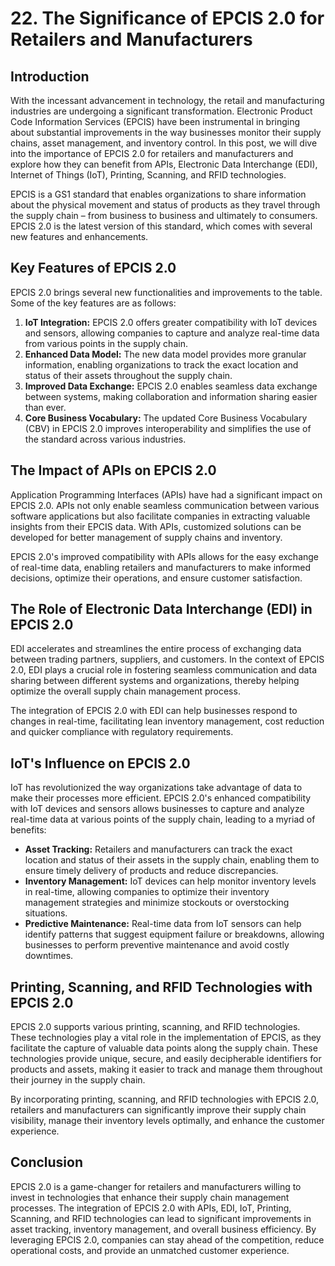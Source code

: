# 22. The Significance of EPCIS 2.0 for Retailers and Manufacturers

## Introduction

With the incessant advancement in technology, the retail and manufacturing industries are undergoing a significant transformation. Electronic Product Code Information Services (EPCIS) have been instrumental in bringing about substantial improvements in the way businesses monitor their supply chains, asset management, and inventory control. In this post, we will dive into the importance of EPCIS 2.0 for retailers and manufacturers and explore how they can benefit from APIs, Electronic Data Interchange (EDI), Internet of Things (IoT), Printing, Scanning, and RFID technologies.

EPCIS is a GS1 standard that enables organizations to share information about the physical movement and status of products as they travel through the supply chain – from business to business and ultimately to consumers. EPCIS 2.0 is the latest version of this standard, which comes with several new features and enhancements.

## Key Features of EPCIS 2.0

EPCIS 2.0 brings several new functionalities and improvements to the table. Some of the key features are as follows:

1. **IoT Integration:** EPCIS 2.0 offers greater compatibility with IoT devices and sensors, allowing companies to capture and analyze real-time data from various points in the supply chain.
2. **Enhanced Data Model:** The new data model provides more granular information, enabling organizations to track the exact location and status of their assets throughout the supply chain.
3. **Improved Data Exchange:** EPCIS 2.0 enables seamless data exchange between systems, making collaboration and information sharing easier than ever.
4. **Core Business Vocabulary:** The updated Core Business Vocabulary (CBV) in EPCIS 2.0 improves interoperability and simplifies the use of the standard across various industries.

## The Impact of APIs on EPCIS 2.0

Application Programming Interfaces (APIs) have had a significant impact on EPCIS 2.0. APIs not only enable seamless communication between various software applications but also facilitate companies in extracting valuable insights from their EPCIS data. With APIs, customized solutions can be developed for better management of supply chains and inventory.

EPCIS 2.0's improved compatibility with APIs allows for the easy exchange of real-time data, enabling retailers and manufacturers to make informed decisions, optimize their operations, and ensure customer satisfaction.

## The Role of Electronic Data Interchange (EDI) in EPCIS 2.0

EDI accelerates and streamlines the entire process of exchanging data between trading partners, suppliers, and customers. In the context of EPCIS 2.0, EDI plays a crucial role in fostering seamless communication and data sharing between different systems and organizations, thereby helping optimize the overall supply chain management process.

The integration of EPCIS 2.0 with EDI can help businesses respond to changes in real-time, facilitating lean inventory management, cost reduction and quicker compliance with regulatory requirements.

## IoT's Influence on EPCIS 2.0

IoT has revolutionized the way organizations take advantage of data to make their processes more efficient. EPCIS 2.0's enhanced compatibility with IoT devices and sensors allows businesses to capture and analyze real-time data at various points of the supply chain, leading to a myriad of benefits:

- **Asset Tracking:** Retailers and manufacturers can track the exact location and status of their assets in the supply chain, enabling them to ensure timely delivery of products and reduce discrepancies.
- **Inventory Management:** IoT devices can help monitor inventory levels in real-time, allowing companies to optimize their inventory management strategies and minimize stockouts or overstocking situations.
- **Predictive Maintenance:** Real-time data from IoT sensors can help identify patterns that suggest equipment failure or breakdowns, allowing businesses to perform preventive maintenance and avoid costly downtimes.

## Printing, Scanning, and RFID Technologies with EPCIS 2.0

EPCIS 2.0 supports various printing, scanning, and RFID technologies. These technologies play a vital role in the implementation of EPCIS, as they facilitate the capture of valuable data points along the supply chain. These technologies provide unique, secure, and easily decipherable identifiers for products and assets, making it easier to track and manage them throughout their journey in the supply chain.

By incorporating printing, scanning, and RFID technologies with EPCIS 2.0, retailers and manufacturers can significantly improve their supply chain visibility, manage their inventory levels optimally, and enhance the customer experience.

## Conclusion

EPCIS 2.0 is a game-changer for retailers and manufacturers willing to invest in technologies that enhance their supply chain management processes. The integration of EPCIS 2.0 with APIs, EDI, IoT, Printing, Scanning, and RFID technologies can lead to significant improvements in asset tracking, inventory management, and overall business efficiency. By leveraging EPCIS 2.0, companies can stay ahead of the competition, reduce operational costs, and provide an unmatched customer experience.